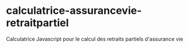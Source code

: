 # calculatrice-assurancevie-retraitpartiel
Calculatrice Javascript pour le calcul des retraits partiels d'assurance vie
